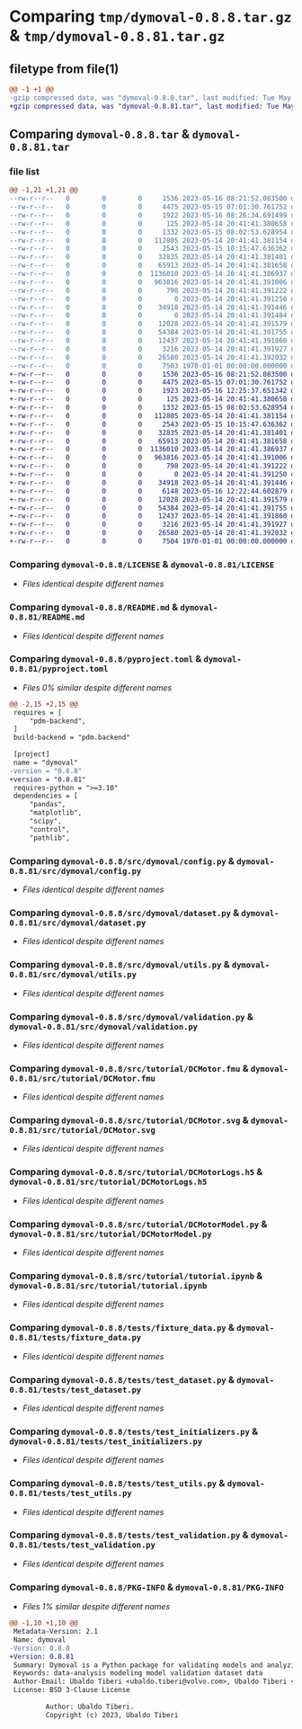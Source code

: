 # Comparing `tmp/dymoval-0.8.8.tar.gz` & `tmp/dymoval-0.8.81.tar.gz`

## filetype from file(1)

```diff
@@ -1 +1 @@
-gzip compressed data, was "dymoval-0.8.8.tar", last modified: Tue May 16 08:26:34 2023, max compression
+gzip compressed data, was "dymoval-0.8.81.tar", last modified: Tue May 16 12:25:37 2023, max compression
```

## Comparing `dymoval-0.8.8.tar` & `dymoval-0.8.81.tar`

### file list

```diff
@@ -1,21 +1,21 @@
--rw-r--r--   0        0        0     1536 2023-05-16 08:21:52.083500 dymoval-0.8.8/LICENSE
--rw-r--r--   0        0        0     4475 2023-05-15 07:01:30.761752 dymoval-0.8.8/README.md
--rw-r--r--   0        0        0     1922 2023-05-16 08:26:34.691499 dymoval-0.8.8/pyproject.toml
--rw-r--r--   0        0        0      125 2023-05-14 20:41:41.380658 dymoval-0.8.8/src/dymoval/__init__.py
--rw-r--r--   0        0        0     1332 2023-05-15 08:02:53.628954 dymoval-0.8.8/src/dymoval/config.py
--rw-r--r--   0        0        0   112805 2023-05-14 20:41:41.381154 dymoval-0.8.8/src/dymoval/dataset.py
--rw-r--r--   0        0        0     2543 2023-05-15 10:15:47.636362 dymoval-0.8.8/src/dymoval/utils.py
--rw-r--r--   0        0        0    32835 2023-05-14 20:41:41.381401 dymoval-0.8.8/src/dymoval/validation.py
--rw-r--r--   0        0        0    65913 2023-05-14 20:41:41.381658 dymoval-0.8.8/src/tutorial/DCMotor.fmu
--rw-r--r--   0        0        0  1136010 2023-05-14 20:41:41.386937 dymoval-0.8.8/src/tutorial/DCMotor.svg
--rw-r--r--   0        0        0   963816 2023-05-14 20:41:41.391006 dymoval-0.8.8/src/tutorial/DCMotorLogs.h5
--rw-r--r--   0        0        0      798 2023-05-14 20:41:41.391222 dymoval-0.8.8/src/tutorial/DCMotorModel.py
--rw-r--r--   0        0        0        0 2023-05-14 20:41:41.391250 dymoval-0.8.8/src/tutorial/__init__.py
--rw-r--r--   0        0        0    34918 2023-05-14 20:41:41.391446 dymoval-0.8.8/src/tutorial/tutorial.ipynb
--rw-r--r--   0        0        0        0 2023-05-14 20:41:41.391484 dymoval-0.8.8/tests/__init__.py
--rw-r--r--   0        0        0    12028 2023-05-14 20:41:41.391579 dymoval-0.8.8/tests/fixture_data.py
--rw-r--r--   0        0        0    54384 2023-05-14 20:41:41.391755 dymoval-0.8.8/tests/test_dataset.py
--rw-r--r--   0        0        0    12437 2023-05-14 20:41:41.391860 dymoval-0.8.8/tests/test_initializers.py
--rw-r--r--   0        0        0     3216 2023-05-14 20:41:41.391927 dymoval-0.8.8/tests/test_utils.py
--rw-r--r--   0        0        0    26580 2023-05-14 20:41:41.392032 dymoval-0.8.8/tests/test_validation.py
--rw-r--r--   0        0        0     7503 1970-01-01 00:00:00.000000 dymoval-0.8.8/PKG-INFO
+-rw-r--r--   0        0        0     1536 2023-05-16 08:21:52.083500 dymoval-0.8.81/LICENSE
+-rw-r--r--   0        0        0     4475 2023-05-15 07:01:30.761752 dymoval-0.8.81/README.md
+-rw-r--r--   0        0        0     1923 2023-05-16 12:25:37.651342 dymoval-0.8.81/pyproject.toml
+-rw-r--r--   0        0        0      125 2023-05-14 20:41:41.380658 dymoval-0.8.81/src/dymoval/__init__.py
+-rw-r--r--   0        0        0     1332 2023-05-15 08:02:53.628954 dymoval-0.8.81/src/dymoval/config.py
+-rw-r--r--   0        0        0   112805 2023-05-14 20:41:41.381154 dymoval-0.8.81/src/dymoval/dataset.py
+-rw-r--r--   0        0        0     2543 2023-05-15 10:15:47.636362 dymoval-0.8.81/src/dymoval/utils.py
+-rw-r--r--   0        0        0    32835 2023-05-14 20:41:41.381401 dymoval-0.8.81/src/dymoval/validation.py
+-rw-r--r--   0        0        0    65913 2023-05-14 20:41:41.381658 dymoval-0.8.81/src/tutorial/DCMotor.fmu
+-rw-r--r--   0        0        0  1136010 2023-05-14 20:41:41.386937 dymoval-0.8.81/src/tutorial/DCMotor.svg
+-rw-r--r--   0        0        0   963816 2023-05-14 20:41:41.391006 dymoval-0.8.81/src/tutorial/DCMotorLogs.h5
+-rw-r--r--   0        0        0      798 2023-05-14 20:41:41.391222 dymoval-0.8.81/src/tutorial/DCMotorModel.py
+-rw-r--r--   0        0        0        0 2023-05-14 20:41:41.391250 dymoval-0.8.81/src/tutorial/__init__.py
+-rw-r--r--   0        0        0    34918 2023-05-14 20:41:41.391446 dymoval-0.8.81/src/tutorial/tutorial.ipynb
+-rw-r--r--   0        0        0     6148 2023-05-16 12:22:44.602879 dymoval-0.8.81/tests/.DS_Store
+-rw-r--r--   0        0        0    12028 2023-05-14 20:41:41.391579 dymoval-0.8.81/tests/fixture_data.py
+-rw-r--r--   0        0        0    54384 2023-05-14 20:41:41.391755 dymoval-0.8.81/tests/test_dataset.py
+-rw-r--r--   0        0        0    12437 2023-05-14 20:41:41.391860 dymoval-0.8.81/tests/test_initializers.py
+-rw-r--r--   0        0        0     3216 2023-05-14 20:41:41.391927 dymoval-0.8.81/tests/test_utils.py
+-rw-r--r--   0        0        0    26580 2023-05-14 20:41:41.392032 dymoval-0.8.81/tests/test_validation.py
+-rw-r--r--   0        0        0     7504 1970-01-01 00:00:00.000000 dymoval-0.8.81/PKG-INFO
```

### Comparing `dymoval-0.8.8/LICENSE` & `dymoval-0.8.81/LICENSE`

 * *Files identical despite different names*

### Comparing `dymoval-0.8.8/README.md` & `dymoval-0.8.81/README.md`

 * *Files identical despite different names*

### Comparing `dymoval-0.8.8/pyproject.toml` & `dymoval-0.8.81/pyproject.toml`

 * *Files 0% similar despite different names*

```diff
@@ -2,15 +2,15 @@
 requires = [
     "pdm-backend",
 ]
 build-backend = "pdm.backend"
 
 [project]
 name = "dymoval"
-version = "0.8.8"
+version = "0.8.81"
 requires-python = ">=3.10"
 dependencies = [
     "pandas",
     "matplotlib",
     "scipy",
     "control",
     "pathlib",
```

### Comparing `dymoval-0.8.8/src/dymoval/config.py` & `dymoval-0.8.81/src/dymoval/config.py`

 * *Files identical despite different names*

### Comparing `dymoval-0.8.8/src/dymoval/dataset.py` & `dymoval-0.8.81/src/dymoval/dataset.py`

 * *Files identical despite different names*

### Comparing `dymoval-0.8.8/src/dymoval/utils.py` & `dymoval-0.8.81/src/dymoval/utils.py`

 * *Files identical despite different names*

### Comparing `dymoval-0.8.8/src/dymoval/validation.py` & `dymoval-0.8.81/src/dymoval/validation.py`

 * *Files identical despite different names*

### Comparing `dymoval-0.8.8/src/tutorial/DCMotor.fmu` & `dymoval-0.8.81/src/tutorial/DCMotor.fmu`

 * *Files identical despite different names*

### Comparing `dymoval-0.8.8/src/tutorial/DCMotor.svg` & `dymoval-0.8.81/src/tutorial/DCMotor.svg`

 * *Files identical despite different names*

### Comparing `dymoval-0.8.8/src/tutorial/DCMotorLogs.h5` & `dymoval-0.8.81/src/tutorial/DCMotorLogs.h5`

 * *Files identical despite different names*

### Comparing `dymoval-0.8.8/src/tutorial/DCMotorModel.py` & `dymoval-0.8.81/src/tutorial/DCMotorModel.py`

 * *Files identical despite different names*

### Comparing `dymoval-0.8.8/src/tutorial/tutorial.ipynb` & `dymoval-0.8.81/src/tutorial/tutorial.ipynb`

 * *Files identical despite different names*

### Comparing `dymoval-0.8.8/tests/fixture_data.py` & `dymoval-0.8.81/tests/fixture_data.py`

 * *Files identical despite different names*

### Comparing `dymoval-0.8.8/tests/test_dataset.py` & `dymoval-0.8.81/tests/test_dataset.py`

 * *Files identical despite different names*

### Comparing `dymoval-0.8.8/tests/test_initializers.py` & `dymoval-0.8.81/tests/test_initializers.py`

 * *Files identical despite different names*

### Comparing `dymoval-0.8.8/tests/test_utils.py` & `dymoval-0.8.81/tests/test_utils.py`

 * *Files identical despite different names*

### Comparing `dymoval-0.8.8/tests/test_validation.py` & `dymoval-0.8.81/tests/test_validation.py`

 * *Files identical despite different names*

### Comparing `dymoval-0.8.8/PKG-INFO` & `dymoval-0.8.81/PKG-INFO`

 * *Files 1% similar despite different names*

```diff
@@ -1,10 +1,10 @@
 Metadata-Version: 2.1
 Name: dymoval
-Version: 0.8.8
+Version: 0.8.81
 Summary: Dymoval is a Python package for validating models and analyzing datasets.
 Keywords: data-analysis modeling model validation dataset data
 Author-Email: Ubaldo Tiberi <ubaldo.tiberi@volvo.com>, Ubaldo Tiberi <ubaldo.tiberi@gmail.com>
 License: BSD 3-Clause License
         
         Author: Ubaldo Tiberi.
         Copyright (c) 2023, Ubaldo Tiberi
```

